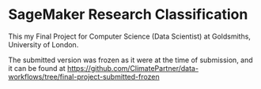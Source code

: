 # SageMaker Research Classification

This my Final Project for Computer Science (Data Scientist) at Goldsmiths, University of London.  
  
The submitted version was frozen as it were at the time of submission, and it can be found at https://github.com/ClimatePartner/data-workflows/tree/final-project-submitted-frozen